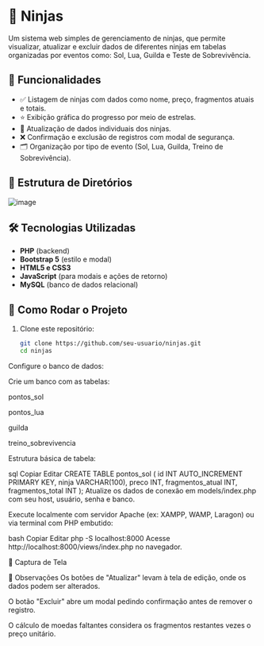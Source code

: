 ﻿# 🥷 Ninjas

Um sistema web simples de gerenciamento de ninjas, que permite visualizar, atualizar e excluir dados de diferentes ninjas em tabelas organizadas por eventos como: Sol, Lua, Guilda e Teste de Sobrevivência.

## 📌 Funcionalidades

- ✅ Listagem de ninjas com dados como nome, preço, fragmentos atuais e totais.
- ⭐ Exibição gráfica do progresso por meio de estrelas.
- 🔄 Atualização de dados individuais dos ninjas.
- ❌ Confirmação e exclusão de registros com modal de segurança.
- 🗂️ Organização por tipo de evento (Sol, Lua, Guilda, Treino de Sobrevivência).

## 📁 Estrutura de Diretórios

![image](https://github.com/user-attachments/assets/87182599-12ce-47f6-86f6-76e20cf51b0b)




## 🛠️ Tecnologias Utilizadas

- **PHP** (backend)
- **Bootstrap 5** (estilo e modal)
- **HTML5 e CSS3**
- **JavaScript** (para modais e ações de retorno)
- **MySQL** (banco de dados relacional)

## 🚀 Como Rodar o Projeto

1. Clone este repositório:
   ```bash
   git clone https://github.com/seu-usuario/ninjas.git
   cd ninjas
Configure o banco de dados:

Crie um banco com as tabelas:

pontos_sol

pontos_lua

guilda

treino_sobrevivencia

Estrutura básica de tabela:

sql
Copiar
Editar
CREATE TABLE pontos_sol (
  id INT AUTO_INCREMENT PRIMARY KEY,
  ninja VARCHAR(100),
  preco INT,
  fragmentos_atual INT,
  fragmentos_total INT
);
Atualize os dados de conexão em models/index.php com seu host, usuário, senha e banco.

Execute localmente com servidor Apache (ex: XAMPP, WAMP, Laragon) ou via terminal com PHP embutido:

bash
Copiar
Editar
php -S localhost:8000
Acesse http://localhost:8000/views/index.php no navegador.

📸 Captura de Tela

🧾 Observações
Os botões de "Atualizar" levam à tela de edição, onde os dados podem ser alterados.

O botão "Excluir" abre um modal pedindo confirmação antes de remover o registro.

O cálculo de moedas faltantes considera os fragmentos restantes vezes o preço unitário.

